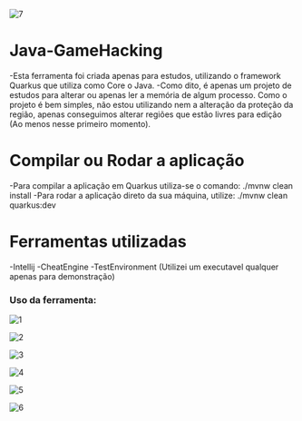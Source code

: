 ![7](https://i.imgur.com/9Z0NSWw.jpg)

# Java-GameHacking

-Esta ferramenta foi criada apenas para estudos, utilizando o framework Quarkus que utiliza como Core o Java.
-Como dito, é apenas um projeto de estudos para alterar ou apenas ler a memória de algum processo. Como o
projeto é bem simples, não estou utilizando nem a alteração da proteção da região, apenas conseguimos alterar
regiões que estão livres para edição (Ao menos nesse primeiro momento).

# Compilar ou Rodar a aplicação

-Para compilar a aplicação em Quarkus utiliza-se o comando: ./mvnw clean install
-Para rodar a aplicação direto da sua máquina, utilize: ./mvnw clean quarkus:dev

# Ferramentas utilizadas
-Intellij
-CheatEngine
-TestEnvironment (Utilizei um executavel qualquer apenas para demonstração)

### Uso da ferramenta:
![1](https://i.imgur.com/tCd2Jxa.png)

![2](https://i.imgur.com/7oy6Ues.png)

![3](https://i.imgur.com/vVtlhAY.png)

![4](https://i.imgur.com/dt8EBwQ.png)

![5](https://i.imgur.com/yeAprIt.png)

![6](https://i.imgur.com/SlrAH26.png)

